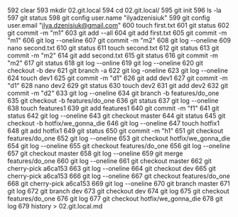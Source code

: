   592  clear
  593  mkdir 02.git.local
  594  cd 02.git.local/
  595  git init
  596  ls -la
  597  git status
  598  git config user.name "ilyadzenisiuk"
  599  git config user.email "ilya.dzenisiuk@gmail.com"
  600  touch first.txt
  601  git status
  602  git commit -m "m1"
  603  git add --all
  604  git add first.txt 
  605  git commit -m "m1"
  606  git log --oneline 
  607  git commit -m "m2"
  608  git log --oneline 
  609  nano second.txt
  610  git status 
  611  touch second.txt
  612  git status 
  613  git commit -m "m2"
  614  git add second.txt
  615  git status 
  616  git commit -m "m2"
  617  git status 
  618  git log --online
  619  git log --oneline
  620  git checkout -b dev
  621  git branch -a
  622  git log -oneline
  623  git log --oneline
  624  touch dev1
  625  git commit -m "d1"
  626  git add dev1 
  627  git commit -m "d1"
  628  nano dev2
  629  git status
  630  touch dev2
  631  git add dev2 
  632  git commit -m "d2"
  633  git log --oneline 
  634  git branch -b features/do_one
  635  git checkout -b features/do_one
  636  git status
  637  git log --oneline 
  638  touch features1
  639  git add features1 
  640  git commit -m "f1"
  641  git status
  642  git log --oneline 
  643  git checkout master 
  644  git status
  645  git checkout -b hotfix/we_gonna_die
  646  git log --oneline
  647  touch hotfix1
  648  git add hotfix1 
  649  git status 
  650  git commit -m "h1"
  651  git checkout features/do_one 
  652  git log --oneline
  653  git checkout hotfix/we_gonna_die
  654  git log --oneline
  655  git checkout features/do_one 
  656  git log --oneline
  657  git checkout master 
  658  git log --oneline 
  659  git merge features/do_one 
  660  git log --oneline 
  661  git checkout master 
  662  git cherry-pick a6ca153
  663  git log --oneline 
  664  git checkout dev
  665  git cherry-pick a6ca153
  666  git log --oneline 
  667  git checkout features/do_one 
  668  git cherry-pick a6ca153
  669  git log --oneline 
  670  git branch master 
  671  git log
  672  git branch dev 
  673  git checkout dev
  674  git log
  675  git checkout features/do_one 
  676  git log
  677  git checkout hotfix/we_gonna_die 
  678  git log 
  679  history > 02.git.local.md
